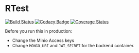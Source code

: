 # RTest

[![Build Status](https://travis-ci.com/team-rtest/rtest.svg?branch=master)](https://travis-ci.com/team-rtest/rtest)
[![Codacy Badge](https://api.codacy.com/project/badge/Grade/f558adebecc84bd497f33d883bd13691)](https://app.codacy.com/gh/team-rtest/rtest?utm_source=github.com&utm_medium=referral&utm_content=team-rtest/rtest&utm_campaign=Badge_Grade_Dashboard)
[![Coverage Status](https://coveralls.io/repos/github/team-rtest/rtest/badge.svg?branch=master)](https://coveralls.io/github/team-rtest/rtest?branch=master)

Before you run this in production:

-   Change the Minio Access keys
-   Change `MONGO_URI` and `JWT_SECRET` for the backend container.
